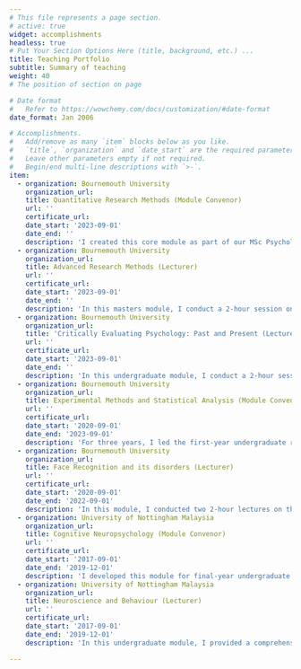 ```yaml
---
# This file represents a page section.
# active: true
widget: accomplishments
headless: true  
# Put Your Section Options Here (title, background, etc.) ...
title: Teaching Portfolio
subtitle: Summary of teaching
weight: 40 
# The position of section on page

# Date format
#   Refer to https://wowchemy.com/docs/customization/#date-format
date_format: Jan 2006

# Accomplishments.
#   Add/remove as many `item` blocks below as you like.
#   `title`, `organization` and `date_start` are the required parameters.
#   Leave other parameters empty if not required.
#   Begin/end multi-line descriptions with `>-`.
item:
  - organization: Bournemouth University
    organization_url: 
    title: Quantitative Research Methods (Module Convenor)
    url: ''
    certificate_url: 
    date_start: '2023-09-01'
    date_end: ''
    description: 'I created this core module as part of our MSc Psychology (Conversion) program. The module aims to provide students with a broad overview of planning, designing, and conducting experiments and research studies, as well as analyzing and effectively communicating experimental and research study findings.'
  - organization: Bournemouth University
    organization_url: 
    title: Advanced Research Methods (Lecturer)
    url: ''
    certificate_url: 
    date_start: '2023-09-01'
    date_end: ''
    description: 'In this masters module, I conduct a 2-hour session on the applications of MRI in clinical, health, and forensic settings'
  - organization: Bournemouth University
    organization_url: 
    title: 'Critically Evaluating Psychology: Past and Present (Lecturer)'
    url: ''
    certificate_url: 
    date_start: '2023-09-01'
    date_end: ''
    description: 'In this undergraduate module, I conduct a 2-hour session on the cognitive revolution and how and why the cognitive paradigm integrates interdisciplinary perspectives from psychology, neuroscience, linguistics, artificial intelligence, and philosophy to explain mental processes and behavior.'  
  - organization: Bournemouth University
    organization_url: 
    title: Experimental Methods and Statistical Analysis (Module Convenor)
    url: ''
    certificate_url: 
    date_start: '2020-09-01'
    date_end: '2023-09-01'
    description: 'For three years, I led the first-year undergraduate research methods and statistics course, which caters to approximately 450 students each year. During this time, I initiated significant modifications to the teaching curriculum, including the introduction of the free and open-source data analysis software, JASP.'
  - organization: Bournemouth University
    organization_url: 
    title: Face Recognition and its disorders (Lecturer)
    url: ''
    certificate_url: 
    date_start: '2020-09-01'
    date_end: '2022-09-01'
    description: 'In this module, I conducted two 2-hour lectures on the assessment of face recognition skills in neurotypical and neurodiverse populations'
  - organization: University of Nottingham Malaysia 
    organization_url: 
    title: Cognitive Neuropsychology (Module Convenor)
    url: ''
    certificate_url: 
    date_start: '2017-09-01'
    date_end: '2019-12-01'
    description: 'I developed this module for final-year undergraduate students. The module aimed to provide an account of different cognitive processes using examples from individuals with brain damage (e.g., acalculia, prosopagnosia, alexia) and those with neurodevelopmental conditions (e.g., developmental prosopagnosia, dyscalculia, dyslexia).'
  - organization: University of Nottingham Malaysia 
    organization_url: 
    title: Neuroscience and Behaviour (Lecturer)
    url: ''
    certificate_url: 
    date_start: '2017-09-01'
    date_end: '2019-12-01'
    description: 'In this undergraduate module, I provided a comprehensive understanding of the basics of several neuroscientific techniques, including Magnetic Resonance Imaging (MRI), Electroencephalography (EEG), and both magnetic and electrical stimulation.'    

---
```

